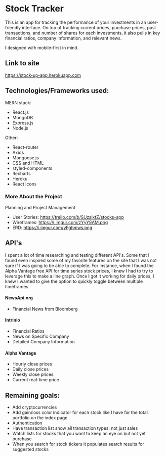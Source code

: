 # Stock Tracker
This is an app for tracking the performance of your investments in an user-friendly interface. On top of tracking current prices, purchase prices, past transactions, and number of shares for each investments, it also pulls in key financial ratios, company information, and relevant news. 

I designed with mobile-first in mind. 

## Link to site
https://stock-up-app.herokuapp.com

## Technologies/Frameworks used:
MERN stack:

- React.js
- MongoDB
- Express.js
- Node.js

Other:
- React-router
- Axios
- Mongoose.js
- CSS and HTML
- styled-components
- Recharts
- Heroku
- React Icons

### More About the Project

Planning and Project Management

- User Stories: https://trello.com/b/SUzslxtZ/stocks-app
- Wireframes: https://i.imgur.com/zYyY8AM.png
- ERD: https://i.imgur.com/yFghmws.png

## API's
I spent a lot of time researching and testing different API's. Some that I found even inspired some of my favorite features on the site that I was not sure if I was going to be able to complete. For instance, when I found the Alpha Vantage free API for time series stock prices, I knew I had to try to leverage this to make a line graph. Once I got it working for daily prices, I knew I wanted to give the option to quickly toggle between multiple timeframes.  

#### NewsApi.org
- Financial News from Bloomberg

#### Intrinio
- Financial Ratios
- News on Specific Company
- Detailed Company Information

#### Alpha Vantage
- Hourly close prices
- Daily close prices
- Weekly close prices
- Current real-time price

## Remaining goals:
- Add cryptocurrencies
- Add gain/loss color indicator for each stock like I have for the total portfolio on the index page
- Authentication
- Have transaction list show all transaction types, not just sales
- Watch lists for stocks that you want to keep an eye on but not yet purchase
- When you search for stock tickers it populates search results for suggested stocks
